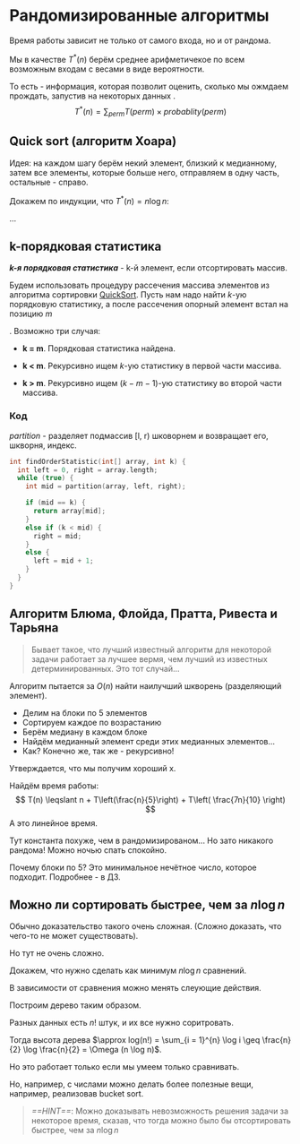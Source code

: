 # Рандомизированные алгоритмы

Время работы зависит не только от самого входа, но и от рандома.

Мы в качестве $T^*(n)$ берём среднее арифметичекое по всем возможным входам с весами в виде вероятности.

То есть - информация, которая позволит оценить, сколько мы ожмдаем прождать, запустив на некоторых данных .
$$
T^*(n) = \sum_{perm} {T(perm)\times probablity(perm)}
$$


## Quick sort (алгоритм Хоара)

 Идея: на каждом шагу берём некий элемент, близкий к медианному, затем все элементы, которые больше него, отправляем в одну часть, остальные - справо.

Докажем по индукции, что $T^*(n) = n \log n$:

$\ldots$





## k-порядковая статистика

***k-я порядковая статистика*** - k-й элемент, если отсортировать массив.

Будем использовать процедуру рассечения массива элементов из алгоритма сортировки [QuickSort](https://neerc.ifmo.ru/wiki/index.php?title=Быстрая_сортировка). Пусть нам надо найти *k*-ую порядковую статистику, а после рассечения опорный элемент встал на позицию *m*

. Возможно три случая:

-  **k = m**. Порядковая статистика найдена.
-  **k < m**. Рекурсивно ищем *k*-ую статистику в первой части массива.

- **k > m**. Рекурсивно ищем $(k−m−1)$-ую статистику во второй части массива.

### Код

*partition* - разделяет подмассив [l, r) шковорнем и возвращает его, шкворня, индекс.

```c++
int findOrderStatistic(int[] array, int k) {
  int left = 0, right = array.length;
  while (true) {
    int mid = partition(array, left, right);

    if (mid == k) {
      return array[mid];
    }
    else if (k < mid) {
      right = mid;
    }
    else {
      left = mid + 1;
    }
  }
}
```

## Алгоритм Блюма, Флойда, Пратта, Ривеста и Тарьяна

> Бывает такое, что лучший известный алгоритм для некоторой задачи работает за лучшее вермя, чем лучший из известных детерминированных. Это тот случай...

Алгоритм пытается за $O(n)$ найти наилучший шкворень (разделяющий элемент).

- Делим на блоки по 5 элементов
- Сортируем каждое по возрастанию
- Берём медиану в каждом блоке
- Найдём медианный элемент среди этих медианных элементов...
- Как? Конечно же, так же - рекурсивно!

Утверждается, что мы получим хороший x.



Найдём время работы:
$$
T(n) \leqslant n + T\left(\frac{n}{5}\right) + T\left( \frac{7n}{10} \right)
$$
А это линейное время. 

Тут константа похуже, чем в рандомизированом... Но зато никакого рандома! Можно ночью спать спокойно.



Почему блоки по 5? Это минимальное нечётное число, которое подходит. Подробнее - в ДЗ.

## Можно ли сортировать быстрее, чем за $n \log n$

Обычно доказательство такого очень сложная. (Сложно доказать, что чего-то не может существовать).

Но тут не очень сложно.

Докажем, что нужно сделать как минимум $n \log n$ сравнений.

В зависимости от сравнения можно менять слеующие действия.

Построим дерево таким образом.

Разных данных есть $n!$ штук, и их все нужно соритровать.

Тогда высота дерева $\approx log(n!) = \sum_{i = 1}^{n} \log i \geq \frac{n}{2} \log \frac{n}{2} = \Omega (n \log n)$.

Но это работает только если мы умеем только сравнивать.

Но, например, с числами можно делать более полезные вещи, например, реализовав bucket sort.

>  *==HINT==*: Можно доказывать невозможность решения задачи за некоторое время, сказав, что тогда можно было бы отсортировать быстрее, чем за $n \log n$

